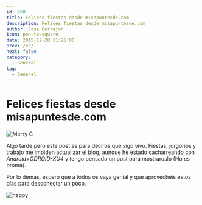 ```yaml
---
id: 650
title: Felices fiestas desde misapuntesde.com
description: Felices fiestas desde misapuntesde.com
author: Jose Cerrejon
icon: pen-to-square
date: 2015-12-28 11:25:00
prev: /es/
next: false
category:
  - General
tag:
  - General
---
```


# Felices fiestas desde misapuntesde.com

![Merry C](/images/2013/12/merry_christmas.jpg)

Algo tarde pero este post es para deciros que sigo vivo. Fiestas, jorgorios y trabajo me impiden actualizar el blog, aunque he estado cacharreando con *Android+ODROID-XU4* y tengo pensado un post para mostraroslo (No es broma).

Por lo demás, espero que a todos os vaya genial y que aprovechéis estos días para desconectar un poco.

![happy](/css/sm/happy_smiling.png)